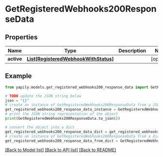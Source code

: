 # GetRegisteredWebhooks200ResponseData


## Properties

Name | Type | Description | Notes
------------ | ------------- | ------------- | -------------
**active** | [**List[RegisteredWebhookWithStatus]**](RegisteredWebhookWithStatus.md) |  | [optional] 

## Example

```python
from yapily.models.get_registered_webhooks200_response_data import GetRegisteredWebhooks200ResponseData

# TODO update the JSON string below
json = "{}"
# create an instance of GetRegisteredWebhooks200ResponseData from a JSON string
get_registered_webhooks200_response_data_instance = GetRegisteredWebhooks200ResponseData.from_json(json)
# print the JSON string representation of the object
print(GetRegisteredWebhooks200ResponseData.to_json())

# convert the object into a dict
get_registered_webhooks200_response_data_dict = get_registered_webhooks200_response_data_instance.to_dict()
# create an instance of GetRegisteredWebhooks200ResponseData from a dict
get_registered_webhooks200_response_data_from_dict = GetRegisteredWebhooks200ResponseData.from_dict(get_registered_webhooks200_response_data_dict)
```
[[Back to Model list]](../README.md#documentation-for-models) [[Back to API list]](../README.md#documentation-for-api-endpoints) [[Back to README]](../README.md)


